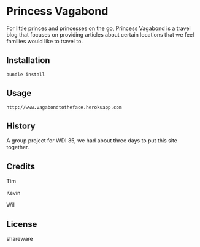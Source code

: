 # Princess Vagabond

For little princes and princesses on the go, Princess Vagabond is a travel blog that focuses on providing articles about certain locations that we feel families would like to travel to.

## Installation
```
bundle install
```

## Usage

```
http://www.vagabondtotheface.herokuapp.com
```

## History

A group project for WDI 35, we had about three days to put this site together.

## Credits

Tim

Kevin

Will

## License

shareware
